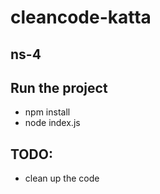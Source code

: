 # cleancode-katta

## ns-4

## Run the project
- npm install
- node index.js

## TODO:
  - clean up the code
